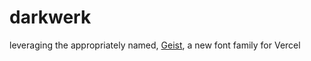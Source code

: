 # darkwerk

leveraging the appropriately named, [Geist](https://vercel.com/font), a new font family for Vercel

